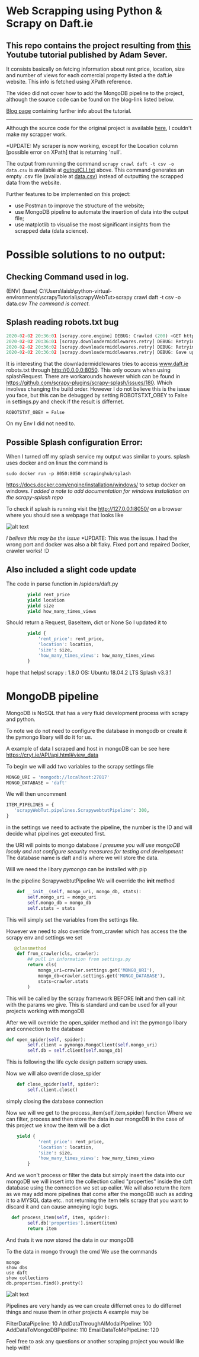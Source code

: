 # Web Scrapping using Python & Scrapy on Daft.ie
## This repo contains the project resulting from [this](https://www.youtube.com/watch?v=cPx621bqgkY&t=14s) Youtube tutorial published by Adam Sever.

It consists basically on fetcing information about rent price, location, size and number of views for each comercial property listed a the daft.ie website. This info is fetched using XPath reference.

The video did not cover how to add the MongoDB pipeline to the project, although the source code can be found on the blog-link listed below.

[Blog page](https://www.cryt.ie/blogs/Scrapy.html) containing further info about the tutorial. 
______________________________________________________________________________________________________________________________

Although the source code for the original project is available [here](https://github.com/avacadoadam/Webscraping-tutorial), I couldn't make my scrapper work.

*UPDATE:
My scraper is now working, except for the Location column [possible error on XPath] that is returning 'null'.

The output from running the command ```scrapy crawl daft -t csv -o data.csv``` is available at [outputCLI.txt](https://github.com/laisbsc/webScrappingDaft/blob/master/outputCLI.txt) above. This command generates an empty .csv file (available at [data.csv](https://github.com/laisbsc/webScrappingDaft/blob/master/data.csv)) instead of outputting the scrapped data from the website.

Further features to be implemented on this project:
 - use Postman to improve the structure of the website;
 - use MongoDB pipeline to automate the insertion of data into the output file;
 - use matplotlib to visualise the most significant insights from the scrapped data (data science).
 
 
# Possible solutions to no output:

## Checking Command used in log.
(ENV) (base) C:\Users\laisb\python-virtual-environments\scrapyTutorial\scrapyWebTut>scrapy crawl daft -t csv -o data.csv
*The command is correct.*

## Splash reading robots.txt bug
```python
2020-02-02 20:36:01 [scrapy.core.engine] DEBUG: Crawled (200) <GET https://www.daft.ie/robots.txt> (referer: None)
2020-02-02 20:36:01 [scrapy.downloadermiddlewares.retry] DEBUG: Retrying <GET http://0.0.0.0:8050/robots.txt> (failed 1 times): An error occurred while connecting: 10049: The requested address is not valid in its context..
2020-02-02 20:36:02 [scrapy.downloadermiddlewares.retry] DEBUG: Retrying <GET http://0.0.0.0:8050/robots.txt> (failed 2 times): An error occurred while connecting: 10049: The requested address is not valid in its context..
2020-02-02 20:36:02 [scrapy.downloadermiddlewares.retry] DEBUG: Gave up retrying <GET http://0.0.0.0:8050/robots.txt> (failed 3 times): An error occurred while connecting: 10049: The requested address is not valid in its context..
```
It is interesting that the downladermiddlewares tries to access www.daft.ie robots.txt through http://0.0.0.0:8050. This only occurs when using splashRequest. There are workarounds however which can be found in https://github.com/scrapy-plugins/scrapy-splash/issues/180. Which involves changing the build order.
However I do not believe this is the issue you face, but this can be debugged by setting ROBOTSTXT_OBEY to False in settings.py 
and check if the result is differnet.
```
ROBOTSTXT_OBEY = False
```
On my Env I did not need to.


## Possible Splash configuration Error:

When I turned off my splash service my output was similar to yours.
splash uses docker and on linux the command is 
```
sudo docker run -p 8050:8050 scrapinghub/splash
```
https://docs.docker.com/engine/installation/windows/ to setup docker on windows.
*I added a note to add documentation for windows installation on the scrapy-splash repo*

To check if splash is running visit the http://127.0.0.1:8050/ on a browser where you should see a 
webpage that looks like 

![alt text](https://github.com/avacadoadam/webScrappingDaft/blob/master/splashWebpageExample.png)


*I believe this may be the issue*
*UPDATE: This was the issue. I had the wrong port and docker was also a bit flaky. Fixed port and repaired Docker, crawler works! :D

## Also included a slight code update
The code in parse function in /spiders/daft.py
```python
        yield rent_price
        yield location
        yield size
        yield how_many_times_views
```
Should return a Request, BaseItem, dict or None
So I updated it to 
```python
        yield {
            'rent_price': rent_price,
            'location': location,
            'size': size,
            'how_many_times_views': how_many_times_views
        }
```
hope that helps!
scrapy : 1.8.0
OS: Ubuntu 18.04.2 LTS
Splash v3.3.1


# MongoDB pipeline

MongoDB is NoSQL that has a very fluid development process with scrapy and python.

To note we do not need to configure the database in mongodb or create it the pymongo libary will do it for us.

A example of data I scraped and host in mongoDB can be see here 
https://cryt.ie/API/api.html#view_data

To begin we will add two variables to the scrapy settings file
```python
MONGO_URI = 'mongodb://localhost:27017'
MONGO_DATABASE = 'daft'
```

We will then uncomment 
```python
ITEM_PIPELINES = {
   'scrapyWebTut.pipelines.ScrapywebtutPipeline': 300,
} 
```

in the settings we need to activate the pipeline, the number is the ID and will decide what pipelines get executed first.

the URI will points to mongo database
*I presume you will use mongoDB localy and not configure security measures for testing and development*
The database name is daft and is where we will store the data.

Will we need the libary *pymongo*
can be installed with pip 

In the pipeline ScrapywebtutPipeline
We will override the __init__ method
```python
    def __init__(self, mongo_uri, mongo_db, stats):
        self.mongo_uri = mongo_uri
        self.mongo_db = mongo_db
        self.stats = stats
```
This will simply set the variables from the settings file.

However we need to also override from_crawler which has access the the scrapy env and settings we set
```python
   @classmethod
    def from_crawler(cls, crawler):
        ## pull in information from settings.py
        return cls(
            mongo_uri=crawler.settings.get('MONGO_URI'),
            mongo_db=crawler.settings.get('MONGO_DATABASE'),
            stats=crawler.stats
        )
``` 
This will be called by the scrapy framework BEFORE __Init__ and then call init with the params we give.
This is standard and can be used for all your projects working with mongoDB

After we will override the open_spider method and init the pymongo libary and connection to the database
```python
def open_spider(self, spider):
        self.client = pymongo.MongoClient(self.mongo_uri)
        self.db = self.client[self.mongo_db]
```
This is following the life cycle design pattern scrapy uses.

Now we will also override close_spider 
```python
    def close_spider(self, spider):
        self.client.close()
```
simply closing the database connection

Now we will we get to the process_item(self,item,spider) function 
Where we can filter, process and then store the data in our mongoDB
In the case of this project we know the item will be a dict 
```python
    yield {
            'rent_price': rent_price,
            'location': location,
            'size': size,
            'how_many_times_views': how_many_times_views
        }
```
And we won't process or filter the data but simply insert the data into our mongoDB
we will insert into the collection called "properties" inside the daft database using the connection we set up ealier.
We will also return the item as we may add more pipelines that come after the mongoDB such as adding it to a MYSQL data etc..
not returning the item tells scrapy that you want to discard it and can cause annoying logic bugs.

```python
  def process_item(self, item, spider):
        self.db['properties'].insert(item)
        return item
```
And thats it we now stored the data in our mongoDB

To the data in mongo through the cmd
We use the commands

```
mongo
show dbs
use daft
show collections
db.properties.find().pretty()
```

![alt text](https://github.com/avacadoadam/webScrappingDaft/blob/master/mongoDbexample.png)

Pipelines are very handy as we can create differnet ones to do differnet things and reuse them in other projects
A example may be 

FilterDataPipeline: 10
AddDataThroughAIModalPipeline: 100
AddDataToMongoDBPipeline: 110
EmailDataToMePipeLine: 120


Feel free to ask any questions or another scraping project you would like help with!
